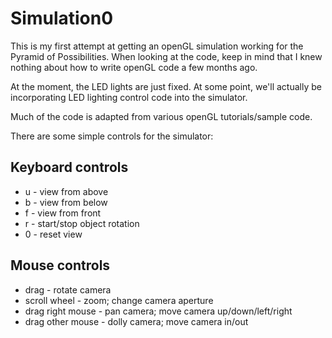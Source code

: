 Simulation0 
========================

This is my first attempt at getting an openGL simulation working for the Pyramid of Possibilities. When looking at the code, keep in mind that I knew nothing about how to write openGL code a few months ago.

At the moment, the LED lights are just fixed. At some point, we'll actually be incorporating LED lighting control code into the simulator.

Much of the code is adapted from various openGL tutorials/sample code. 

There are some simple controls for the simulator:

## Keyboard controls

* u - view from above
* b - view from below
* f - view from front
* r - start/stop object rotation
* 0 - reset view

## Mouse controls

* drag - rotate camera
* scroll wheel - zoom; change camera aperture
* drag right mouse - pan camera; move camera up/down/left/right
* drag other mouse - dolly camera; move camera in/out